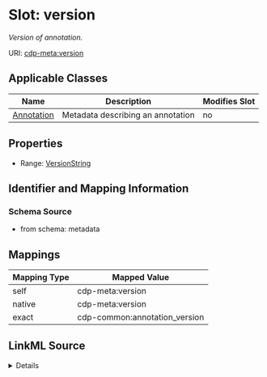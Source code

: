 

# Slot: version


_Version of annotation._



URI: [cdp-meta:version](metadataversion)



<!-- no inheritance hierarchy -->





## Applicable Classes

| Name | Description | Modifies Slot |
| --- | --- | --- |
| [Annotation](Annotation.md) | Metadata describing an annotation |  no  |







## Properties

* Range: [VersionString](VersionString.md)





## Identifier and Mapping Information







### Schema Source


* from schema: metadata




## Mappings

| Mapping Type | Mapped Value |
| ---  | ---  |
| self | cdp-meta:version |
| native | cdp-meta:version |
| exact | cdp-common:annotation_version |




## LinkML Source

<details>
```yaml
name: version
description: Version of annotation.
from_schema: metadata
exact_mappings:
- cdp-common:annotation_version
rank: 1000
alias: version
owner: Annotation
domain_of:
- Annotation
range: VersionString
inlined: true
inlined_as_list: true

```
</details>
